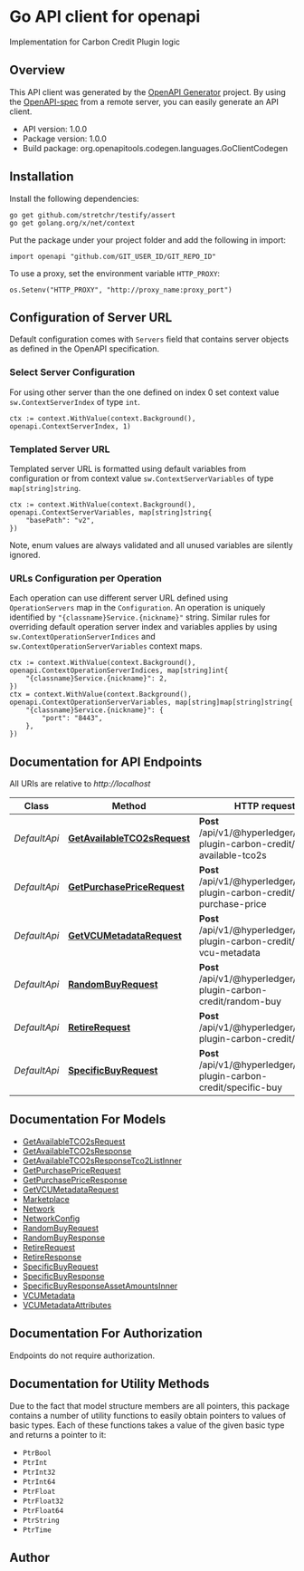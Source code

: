 # Go API client for openapi

Implementation for Carbon Credit Plugin logic

## Overview
This API client was generated by the [OpenAPI Generator](https://openapi-generator.tech) project.  By using the [OpenAPI-spec](https://www.openapis.org/) from a remote server, you can easily generate an API client.

- API version: 1.0.0
- Package version: 1.0.0
- Build package: org.openapitools.codegen.languages.GoClientCodegen

## Installation

Install the following dependencies:

```shell
go get github.com/stretchr/testify/assert
go get golang.org/x/net/context
```

Put the package under your project folder and add the following in import:

```golang
import openapi "github.com/GIT_USER_ID/GIT_REPO_ID"
```

To use a proxy, set the environment variable `HTTP_PROXY`:

```golang
os.Setenv("HTTP_PROXY", "http://proxy_name:proxy_port")
```

## Configuration of Server URL

Default configuration comes with `Servers` field that contains server objects as defined in the OpenAPI specification.

### Select Server Configuration

For using other server than the one defined on index 0 set context value `sw.ContextServerIndex` of type `int`.

```golang
ctx := context.WithValue(context.Background(), openapi.ContextServerIndex, 1)
```

### Templated Server URL

Templated server URL is formatted using default variables from configuration or from context value `sw.ContextServerVariables` of type `map[string]string`.

```golang
ctx := context.WithValue(context.Background(), openapi.ContextServerVariables, map[string]string{
	"basePath": "v2",
})
```

Note, enum values are always validated and all unused variables are silently ignored.

### URLs Configuration per Operation

Each operation can use different server URL defined using `OperationServers` map in the `Configuration`.
An operation is uniquely identified by `"{classname}Service.{nickname}"` string.
Similar rules for overriding default operation server index and variables applies by using `sw.ContextOperationServerIndices` and `sw.ContextOperationServerVariables` context maps.

```golang
ctx := context.WithValue(context.Background(), openapi.ContextOperationServerIndices, map[string]int{
	"{classname}Service.{nickname}": 2,
})
ctx = context.WithValue(context.Background(), openapi.ContextOperationServerVariables, map[string]map[string]string{
	"{classname}Service.{nickname}": {
		"port": "8443",
	},
})
```

## Documentation for API Endpoints

All URIs are relative to *http://localhost*

Class | Method | HTTP request | Description
------------ | ------------- | ------------- | -------------
*DefaultApi* | [**GetAvailableTCO2sRequest**](docs/DefaultApi.md#getavailabletco2srequest) | **Post** /api/v1/@hyperledger/cactus-plugin-carbon-credit/get-available-tco2s | 
*DefaultApi* | [**GetPurchasePriceRequest**](docs/DefaultApi.md#getpurchasepricerequest) | **Post** /api/v1/@hyperledger/cactus-plugin-carbon-credit/get-purchase-price | 
*DefaultApi* | [**GetVCUMetadataRequest**](docs/DefaultApi.md#getvcumetadatarequest) | **Post** /api/v1/@hyperledger/cactus-plugin-carbon-credit/get-vcu-metadata | 
*DefaultApi* | [**RandomBuyRequest**](docs/DefaultApi.md#randombuyrequest) | **Post** /api/v1/@hyperledger/cactus-plugin-carbon-credit/random-buy | 
*DefaultApi* | [**RetireRequest**](docs/DefaultApi.md#retirerequest) | **Post** /api/v1/@hyperledger/cactus-plugin-carbon-credit/retire | 
*DefaultApi* | [**SpecificBuyRequest**](docs/DefaultApi.md#specificbuyrequest) | **Post** /api/v1/@hyperledger/cactus-plugin-carbon-credit/specific-buy | 


## Documentation For Models

 - [GetAvailableTCO2sRequest](docs/GetAvailableTCO2sRequest.md)
 - [GetAvailableTCO2sResponse](docs/GetAvailableTCO2sResponse.md)
 - [GetAvailableTCO2sResponseTco2ListInner](docs/GetAvailableTCO2sResponseTco2ListInner.md)
 - [GetPurchasePriceRequest](docs/GetPurchasePriceRequest.md)
 - [GetPurchasePriceResponse](docs/GetPurchasePriceResponse.md)
 - [GetVCUMetadataRequest](docs/GetVCUMetadataRequest.md)
 - [Marketplace](docs/Marketplace.md)
 - [Network](docs/Network.md)
 - [NetworkConfig](docs/NetworkConfig.md)
 - [RandomBuyRequest](docs/RandomBuyRequest.md)
 - [RandomBuyResponse](docs/RandomBuyResponse.md)
 - [RetireRequest](docs/RetireRequest.md)
 - [RetireResponse](docs/RetireResponse.md)
 - [SpecificBuyRequest](docs/SpecificBuyRequest.md)
 - [SpecificBuyResponse](docs/SpecificBuyResponse.md)
 - [SpecificBuyResponseAssetAmountsInner](docs/SpecificBuyResponseAssetAmountsInner.md)
 - [VCUMetadata](docs/VCUMetadata.md)
 - [VCUMetadataAttributes](docs/VCUMetadataAttributes.md)


## Documentation For Authorization

Endpoints do not require authorization.


## Documentation for Utility Methods

Due to the fact that model structure members are all pointers, this package contains
a number of utility functions to easily obtain pointers to values of basic types.
Each of these functions takes a value of the given basic type and returns a pointer to it:

* `PtrBool`
* `PtrInt`
* `PtrInt32`
* `PtrInt64`
* `PtrFloat`
* `PtrFloat32`
* `PtrFloat64`
* `PtrString`
* `PtrTime`

## Author



